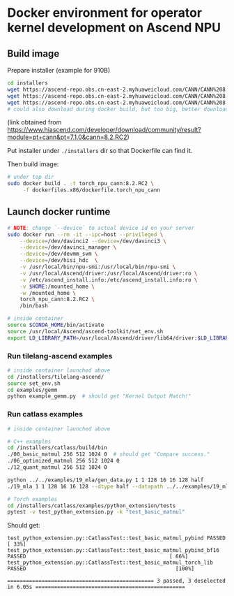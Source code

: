 # Docker environment for operator kernel development on Ascend NPU

## Build image

Prepare installer (example for 910B)

```bash
cd installers
wget https://ascend-repo.obs.cn-east-2.myhuaweicloud.com/CANN/CANN%208.2.RC2/Ascend-cann-toolkit_8.2.RC2_linux-x86_64.run
wget https://ascend-repo.obs.cn-east-2.myhuaweicloud.com/CANN/CANN%208.2.RC2/Ascend-cann-kernels-910b_8.2.RC2_linux-x86_64.run
wget https://ascend-repo.obs.cn-east-2.myhuaweicloud.com/CANN/CANN%208.2.RC2/Ascend-cann-nnal_8.2.RC2_linux-x86_64.run
# could also download during docker build, but too big, better download manually
```

(link obtained from https://www.hiascend.com/developer/download/community/result?module=pt+cann&pt=7.1.0&cann=8.2.RC2)

Put installer under `./installers` dir so that Dockerfile can find it.

Then build image:

```bash
# under top dir
sudo docker build . -t torch_npu_cann:8.2.RC2 \
     -f dockerfiles.x86/dockerfile.torch_npu_cann
```


## Launch docker runtime

```bash
# NOTE: change `--device` to actual device id on your server
sudo docker run --rm -it --ipc=host --privileged \
    --device=/dev/davinci2 --device=/dev/davinci3 \
    --device=/dev/davinci_manager \
    --device=/dev/devmm_svm \
    --device=/dev/hisi_hdc  \
    -v /usr/local/bin/npu-smi:/usr/local/bin/npu-smi \
    -v /usr/local/Ascend/driver:/usr/local/Ascend/driver:ro \
    -v /etc/ascend_install.info:/etc/ascend_install.info:ro \
    -v $HOME:/mounted_home \
    -w /mounted_home \
    torch_npu_cann:8.2.RC2 \
    /bin/bash

# inside container
source $CONDA_HOME/bin/activate
source /usr/local/Ascend/ascend-toolkit/set_env.sh
export LD_LIBRARY_PATH=/usr/local/Ascend/driver/lib64/driver:$LD_LIBRARY_PATH
```

### Run tilelang-ascend examples

```bash
# inside container launched above
cd /installers/tilelang-ascend/
source set_env.sh
cd examples/gemm
python example_gemm.py  # should get "Kernel Output Match!"
```

### Run catlass examples

```bash
# inside container launched above

# C++ examples
cd /installers/catlass/build/bin
./00_basic_matmul 256 512 1024 0  # should get "Compare success."
./06_optimized_matmul 256 512 1024 0
./12_quant_matmul 256 512 1024 0

python ../../examples/19_mla/gen_data.py 1 1 128 16 16 128 half
./19_mla 1 1 128 16 16 128 --dtype half --datapath ../../examples/19_mla/data --device 0

# Torch examples
cd /installers/catlass/examples/python_extension/tests
pytest -v test_python_extension.py -k "test_basic_matmul"
```


Should get:

```
test_python_extension.py::CatlassTest::test_basic_matmul_pybind PASSED                                                   [ 33%]
test_python_extension.py::CatlassTest::test_basic_matmul_pybind_bf16 PASSED                                              [ 66%]
test_python_extension.py::CatlassTest::test_basic_matmul_torch_lib PASSED                                                [100%]

=============================================== 3 passed, 3 deselected in 6.05s ================================================
```
